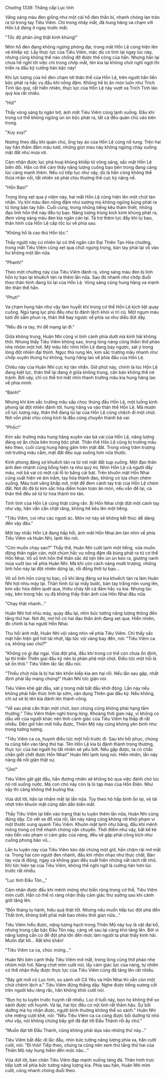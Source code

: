 




Chương 1339: Thăng cấp Lục tinh


Vầng sáng màu đen giống như một cái hố đen thần bí, nhanh chóng lan tràn ra từ trong tay Tiêu Viêm. Chỉ trong nháy mắt, đã hung hăng va chạm với Hồn Lệ đang ở ngay trước mắt.

"Tốc độ phản ứng thật kinh khủng!"

Nhìn hố đen đang không ngừng phóng đại, trong mắt Hồn Lệ cũng hiện lên vẻ khiếp sợ. Lấy thực lực của Tiêu Viêm, mặc dù có tỉnh lại ngay lúc này, nhưng cũng không thể nào chống đỡ được thế công của hắn. Nhưng hắn lại chưa hề nghĩ tới việc chỉ trong chớp mắt, tên kia lại không chút nghĩ ngợi thi triển ra đấu kỹ cường hãn bậc này!

Khi lực lượng của hố đen chạm tới thân thể của Hồn Lệ, trên người hắn liền bộc phát ra hắc vụ đấu khí nồng đậm. Không hề bị ăn mòn luôn như Trích Tinh lão quỷ, rất hiển nhiên, thực lực của Hồn Lệ này vượt xa Trích Tinh lão quỷ kia rất nhiều.

"Hừ!"

Thấy vòng sáng bị ngăn trở, ánh mắt Tiêu Viêm cũng lạnh xuống. Đấu khí trong cơ thể không ngừng ùn ùn bộc phát ra, tất cả đều quán chú vào bên trong.

"Xuy xuy!"

Nương theo đấu khí quán chú, ống tay áo của Hồn Lệ cũng nổ tung. Trên hai tay hắn thấm đẫm máu tươi, những giọt máu này không ngừng chảy xuống mặt đất như mưa rơi.

Cảm nhận được lực phá hoại khủng khiếp từ vòng sáng, sắc mặt Hồn Lệ biến đổi. Hắn có thể cảm thấy năng lượng cuồng bạo bên trong đang càng lúc càng mạnh thêm. Nếu cứ tiếp tục như vậy, dù là hắn cũng không thể thừa nhận nổi, tất nhiên sẽ phải chịu thương thế cực kỳ nặng nề.

"Hồn Bạo!"

Trong lòng xẹt qua ý niệm này, hai mắt Hồn Lệ cũng hiện lên một chút tàn nhẫn. Vụ khí màu đen nồng đậm như sương mù không ngừng bùng phát ra từ lòng bàn tay hắn. Cuối cùng, trong những tiếng kêu thảm thiết, những đạo linh hồn thể này đều tự bạo. Năng lượng trùng kích kinh khủng phát ra, đem vòng sáng màu đen kia ngăn cản lại. Tá trợ thêm lực đẩy khi tự bạo, thân hình của Hồn Lệ cấp tốc lui về phía sau.

"Không hổ là cao thủ Hồn tộc."

Thấy người này cư nhiên lại có thể ngăn cản Đại Thiên Tạo Hóa chưởng, trong mắt Tiêu Viêm cũng xẹt qua chút ngưng trọng, bàn tay phải lại vỗ vào hư không một lần nữa.

"Phanh!"

Theo một chưởng này của Tiêu Viêm đánh ra, vòng sáng màu đen bị linh hồn tự bạo lại khuếch tán ra thêm lần nữa. Sau đó nhanh như chớp đuổi theo thân hình đang lùi lại của Hồn Lệ. Vòng sáng cũng hung hăng va mạnh lên thân thể hắn.

"Phụt!"

Va chạm hung hãn như vậy làm huyết khí trong cơ thể Hồn Lệ kịch liệt quay cuồng. Ngũ tạng lục phủ đều như bị đánh lệch khỏi vị trí cũ. Một ngụm máu tươi đỏ sẫm phun ra, thân thể bay ngược về phía xa như diều đứt dây.

"Nếu đã ra tay, thì để mạng lại đi."

Giữa không trung, Huân Nhi cũng vì tình cảnh phía dưới mà kinh hãi không thôi. Nhưng thấy Tiêu Viêm không sao, trong lòng nàng cũng thầm thở phào nhẹ nhõm một hơi. Mỹ mâu liếc nhìn Hồn Lệ đang bay ngược, sát ý trong lòng đột nhiên đại thịnh. Ngọc thủ rung lên, kim sắc trường mâu nhanh như chớp xuyên thủng hư không, hung hăng lao về phía đầu của Hồn Lệ.

Chiêu này của Huân Nhi cực kỳ tàn nhẫn. Giờ phút này, chính là lúc Hồn Lệ đang kiệt lực, thân thể lại đang ở giữa không trung, căn bản không thể né tránh. Bởi vậy, chỉ có thể trơ mắt nhìn thanh trường mâu kia hung hăng lao về phía mình.

"Bành!"

Nhưng khi kim sắc trường mâu sắp chọc thủng đầu Hồn Lệ, một luồng kình phong lại đột nhiên đánh tới, hung hăng va vào thân thể Hồn Lệ. Mà mượn cỗ lực lượng này, thân thể đang lùi lại của Hồn Lệ cũng chệch đi một chút. Nơi vốn phải chịu công kích là đầu cũng chuyển thành bả vai.

"Phốc!"

Kim sắc trường mâu hung hăng xuyên vào bả vai của Hồn Lệ, năng lượng đáng sợ ẩn chứa bên trong bộc phát. Thân thể Hồn Lệ cũng bị trường mâu kéo theo, cuối cùng hung hăng găm trên mặt đất. Trong vòng trăm trượng nơi trường mâu cắm, mặt đất đều sụp xuống hơn nửa thước.

Kình phong đáng sợ khuếch tán ra từ nơi mặt đất sụp xuống. Một đạo thân ảnh đen nhánh cũng bỗng hiện ra như quỷ mị. Nhìn Hồn Lệ cả người đầy máu, nơi bả vai có một cái lỗ to bằng cái bát. Trên khuôn mặt Hồn Nhai cũng xuất hiện vẻ âm trầm, tay hóa thành đao, không có lựa chọn chém xuống. Máu tươi văng khắp nơi, triệt để đem cánh tay trái của Hồn Lệ chém đắt. Nơi đó đã bị kim sắc hỏa diễm hoàn toàn ăn mòn, nếu vẫn để lại, cả thân thể đều sẽ từ từ hóa thành tro tàn.

Tính tình của Hồn Lệ cũng thật cứng rắn. Bị Hồn Nhai chặt đứt một cánh tay như vậy, hắn vẫn cắn chặt răng, không hề kêu lên một tiếng.

"Tiêu Viêm, coi như các ngươi ác. Món nợ này sẽ không kết thúc dễ dàng đến vậy đâu."

Một tay nhấc Hồn Lệ đang hấp hối, ánh mắt Hồn Nhai âm tàn nhìn về phía Tiêu Viêm và Huân Nhi, lạnh lẽo nói.

"Còn muốn chạy sao?" Thấy thế, Huân Nhi cười lạnh một tiếng, vừa muốn động thân ngăn cản, một chùm hắc vụ nồng đậm đã bùng phát ra từ cơ thể Hồn Nhai. Vô số linh hồn thể thần sắc dữ tợn liền ùn ùn kéo ra, giương nanh múa vuốt lao về phía Huân Nhi. Mà khi còn cách nàng mười trượng, những linh hồn này lại đột nhiên dừng lại, rồi đồng thời tự bạo…

Vô số linh hồn cùng tự bạo, cỗ khí lãng đáng sợ kia khuếch tán ra làm Huân Nhi hơi nhíu mày lại. Thân hình lùi lại mấy bước, bàn tay trắng nõn vung lên, kim sắc hỏa diễm quét qua, thiêu cháy tất cả đám hắc vụ kia. Nhưng lúc này, bên trong hắc vụ đã không thấy thân ảnh của Hồn Nhai đâu nữa.

"Chạy thật nhanh…"

Huân Nhi hơi nhíu mày, quay đầu lại, nhìn bức tường năng lượng thông đến tầng thứ hai. Nơi đó, mơ hồ có hai đạo thân ảnh đang xẹt qua. Hiển nhiên, đó chính là hai người Hồn Nhai.

Thu hồi ánh mắt, Huân Nhi vội vàng nhìn về phía Tiêu Viêm. Chỉ thấy sắc mặt hắn hiện giờ hơi tái nhợt, lập tức vội vàng bay đến, nói: "Tiêu Viêm ca ca, không sao chứ?"

"Không có gì đại ngại. Vừa đột phá, đấu khí trong cơ thể còn chưa ổn định, lại thi triển Thiên giai đấu kỹ nên bị phản phệ một chút. Điều tức một hồi là sẽ ổn thôi." Tiêu Viêm lắc lắc đầu nói.

"Thiếu chút nữa là bị hai tên khốn kiếp kia ám hại rồi. Nếu lần sau gặp, nhất định phải lấy mạng chúng!" Huân Nhi tức giận nói.

Tiêu Viêm khẽ gật đầu, sát ý trong mắt bắt đầu khởi động. Lần này nếu không phải hắn thức tỉnh lại sớm, vận dụng Thiên giai đấu kỹ. Nếu không, chỉ sợ sẽ bị tên kia đánh lén thành công.

"Về sau phải cẩn thận một chút, bọn chúng cũng không phải hạng tầm thường." Tiêu Viêm thầm nghĩ trong lòng. Khoảng thời gian này, vì không có dấu vết của người khác nên tính cảnh giác của Tiêu Viêm hạ thấp đi rất nhiều. Đến giờ hắn mới hiểu được, Thiên Mộ này cũng không yên bình như trong tưởng tượng.

"Tiêu Viêm ca ca, huynh điều tức một hồi trước đi. Sau khi hồi phục, chúng ta cũng tiến vào tầng thứ hai. Tên Hồn Lệ kia bị đánh thành trọng thương, thực lực của hai người họ tất nhiên sẽ yếu bớt. Nếu gặp được, ta có chắc chắn giết chết được Hồn Nhai!" Huân Nhi lạnh lùng nói. Hiển nhiên, lần này nàng đã nổi giận thật sự.

"Ừm!"

Tiêu Viêm gật gật đầu, hắn đương nhiên sẽ không bỏ qua việc đánh chó lúc nó rơi xuống nước. Mà con chó này còn là lũ tạp mao của Hồn Điện. Như vậy thì càng không thể buông tha.

Vừa dứt lời, hắn lại nhắm mắt lại lần nữa. Tùy theo hô hấp bình ổn lại, vẻ tái nhợt trên khuôn mặt cũng dần dần biến mất.

Thấy Tiêu Viêm lại tiến vào trạng thái tu luyện thêm lần nữa, Huân Nhi cũng đứng dậy. Có vết xe đổ vừa rồi, lần này nàng cũng không rời khỏi phạm vi một thước xung quanh Tiêu Viêm. Khuôn mặt lạnh như băng, đấu khí mênh mông trong cơ thể nhanh chóng vận chuyển. Thời điểm như vậy, bất kể kẻ nào tiến vào phạm vi cảm giác của nàng, đều sẽ gặp phải công kích như cuồng phong bão vũ…

Lần tu luyện này của Tiêu Viêm kéo dài chừng một giờ, hắn chậm rãi mở mắt ra. Trong hai con ngươi đen nhánh, đấu khí nhộn nhạo như thực chất. Bàn tay vừa di động, ngay cả không gian đều xuất hiện những vất rách rất nhỏ. Khí tức hiện tại của Tiêu Viêm, không thể nghi ngờ là cường hãn hơn lúc trước rất nhiều.

"Lục tinh Đấu Tôn.,,"

Cảm nhận được đấu khí mênh mông như biển rộng trong cơ thể, Tiêu Viêm mỉm cười. Hắn có thể rõ ràng nhận thấy cảm giác thư sướng sau khi cảnh giới tăng lên.

"Bốn tháng tu hành, hiệu quả thật tốt. Nhưng nếu muốn tiếp tục đột phá đến Thất tinh, không biết phải mất bao nhiêu thời gian nữa…"

Tiêu Viêm hiểu được, năng lượng hạch trong Thiên Mộ này tuy là vật đại bổ, nhưng trong cấp bậc Đấu Tôn này, càng về sau lại càng khó tăng lên. Bởi vì năng lượng cần có để đột phá lớn đến mức làm người ta phải thấy kinh hãi. Muốn đạt tới… Rất khó khăn!

"Tiêu Viêm ca ca, chúc mừng…"

Huân Nhi bên cạnh thấy Tiêu Viêm mở mắt, trong lòng cũng thở phào nhẹ nhõm một hơi. Nàng chợt mỉm cười nói, lấy cảm giác lực của nàng, tự nhiên có thể nhận thấy được thực lực của Tiêu Viêm cũng đã tăng lên rất nhiều.

"Bây giờ mới có Lục tinh, so sánh với Cổ Yêu và Hồn Nhai thì vẫn còn một chút chênh lệch a." Tiêu Viêm đứng thẳng dậy. Nghe được tiếng xương cốt trên người kêu răng rắc, hắn không khỏi cười nói.

"Bọn họ tu luyện trước huynh rất nhiều. Lúc ở tuổi này, bọn họ không thể so sánh được với huynh. Vả lại, hai tộc đều có nội tình rất thâm hậu. Sự bồi dưỡng mà họ nhận được, người bình thường không thể so sánh." Huân Nhi che miệng cười khẽ, nói: "Nếu Tiêu Viêm ca ca cũng được bồi dưỡng từ nhỏ như vậy, nói không chừng bây giờ đã đạt tới Đấu Thánh rồi ấy chứ."

"Muốn đạt tới Đấu Thánh, cũng không phải dựa vào những thứ này…"

Tiêu Viêm bất đắc dĩ lắc đầu, nhìn bức tường năng lượng phía xa, hắn cười cười, nói: "Đi thôi! Tiếp theo, chúng ta cũng nên xem thử tầng thứ hai của Thiên Mộ này hung hiểm đến mức nào…"

Vừa dứt lời, bàn chân Tiêu Viêm đạp mạnh xuống tảng đá. Thân hình trực tiếp lướt về phía bức tường năng lượng kia. Phía sau hắn, Huân Nhi mỉm cười, cũng nhanh chóng đuổi theo.




